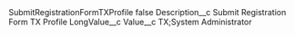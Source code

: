 <?xml version="1.0" encoding="UTF-8"?>
<CustomMetadata xmlns="http://soap.sforce.com/2006/04/metadata" xmlns:xsi="http://www.w3.org/2001/XMLSchema-instance" xmlns:xsd="http://www.w3.org/2001/XMLSchema">
    <label>SubmitRegistrationFormTXProfile</label>
    <protected>false</protected>
    <values>
        <field>Description__c</field>
        <value xsi:type="xsd:string">Submit Registration Form TX Profile</value>
    </values>
    <values>
        <field>LongValue__c</field>
        <value xsi:nil="true"/>
    </values>
    <values>
        <field>Value__c</field>
        <value xsi:type="xsd:string">TX;System Administrator</value>
    </values>
</CustomMetadata>
